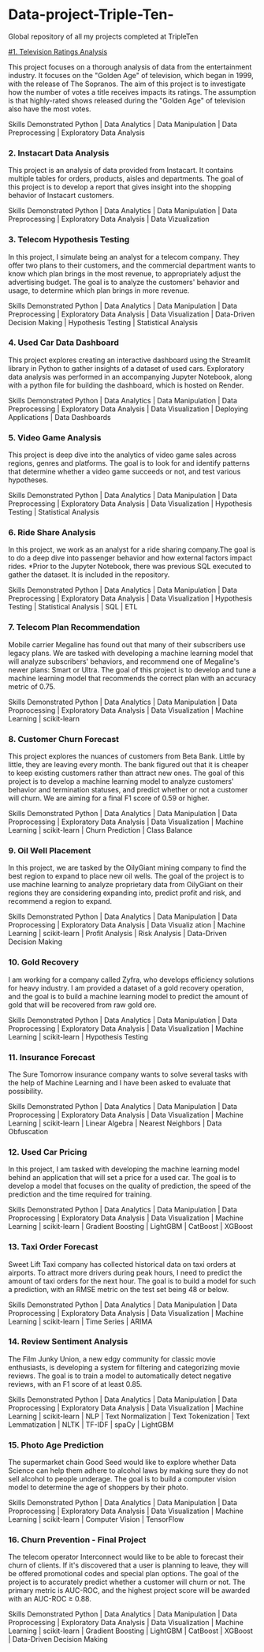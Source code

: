 # Data-project-Triple-Ten-
Global repository of all my projects completed at TripleTen


[#1. Television Ratings Analysis](https://github.com/sangle28/Television-Ratings-Analysis)

This project focuses on a thorough analysis of data from the entertainment industry. It focuses on the "Golden Age" of television, which began in 1999, with the release of The Sopranos. The aim of this project is to investigate how the number of votes a title receives impacts its ratings. The assumption is that highly-rated shows released during the "Golden Age" of television also have the most votes.

Skills Demonstrated
Python | Data Analytics | Data Manipulation | Data Preprocessing | Exploratory Data Analysis

### 2. Instacart Data Analysis
This project is an analysis of data provided from Instacart. It contains multiple tables for orders, products, aisles and departments. The goal of this project is to develop a report that gives insight into the shopping behavior of Instacart customers.

Skills Demonstrated
Python | Data Analytics | Data Manipulation | Data Preprocessing | Exploratory Data Analysis | Data Vizualization

### 3. Telecom Hypothesis Testing
In this project, I simulate being an analyst for a telecom company. They offer two plans to their customers, and the commercial department wants to know which plan brings in the most revenue, to appropriately adjust the advertising budget. The goal is to analyze the customers' behavior and usage, to determine which plan brings in more revenue.

Skills Demonstrated Python | Data Analytics | Data Manipulation | Data Preprocessing | Exploratory Data Analysis | Data Visualization | Data-Driven Decision Making | Hypothesis Testing | Statistical Analysis

### 4. Used Car Data Dashboard
This project explores creating an interactive dashboard using the Streamlit library in Python to gather insights of a dataset of used cars. Exploratory data analysis was performed in an accompanying Jupyter Notebook, along with a python file for building the dashboard, which is hosted on Render.

Skills Demonstrated Python | Data Analytics | Data Manipulation | Data Preprocessing | Exploratory Data Analysis | Data Visualization | Deploying Applications | Data Dashboards

### 5. Video Game Analysis
This project is deep dive into the analytics of video game sales across regions, genres and platforms. The goal is to look for and identify patterns that determine whether a video game succeeds or not, and test various hypotheses.

Skills Demonstrated Python | Data Analytics | Data Manipulation | Data Preprocessing | Exploratory Data Analysis | Data Visualization | Hypothesis Testing | Statistical Analysis

### 6. Ride Share Analysis
In this project, we work as an analyst for a ride sharing company.The goal is to do a deep dive into passenger behavior and how external factors impact rides. *Prior to the Jupyter Notebook, there was previous SQL executed to gather the dataset. It is included in the repository.

Skills Demonstrated Python | Data Analytics | Data Manipulation | Data Preprocessing | Exploratory Data Analysis | Data Visualization | Hypothesis Testing | Statistical Analysis | SQL | ETL

### 7. Telecom Plan Recommendation
Mobile carrier Megaline has found out that many of their subscribers use legacy plans. We are tasked with developing a machine learning model that will analyze subscribers' behaviors, and recommend one of Megaline's newer plans: Smart or Ultra. The goal of this project is to develop and tune a machine learning model that recommends the correct plan with an accuracy metric of 0.75.

Skills Demonstrated Python | Data Analytics | Data Manipulation | Data Proprocessing | Exploratory Data Analysis | Data Visualization | Machine Learning | scikit-learn

### 8. Customer Churn Forecast
This project explores the nuances of customers from Beta Bank. Little by little, they are leaving every month. The bank figured out that it is cheaper to keep existing customers rather than attract new ones. The goal of this project is to develop a machine learning model to analyze customers' behavior and termination statuses, and predict whether or not a customer will churn. We are aiming for a final F1 score of 0.59 or higher.

Skills Demonstrated Python | Data Analytics | Data Manipulation | Data Proprocessing | Exploratory Data Analysis | Data Visualization | Machine Learning | scikit-learn | Churn Prediction | Class Balance

### 9. Oil Well Placement
In this project, we are tasked by the OilyGiant mining company to find the best region to expand to place new oil wells. The goal of the project is to use machine learning to analyze proprietary data from OilyGiant on their regions they are considering expanding into, predict profit and risk, and recommend a region to expand.

Skills Demonstrated Python | Data Analytics | Data Manipulation | Data Proprocessing | Exploratory Data Analysis | Data Visualiz ation | Machine Learning | scikit-learn | Profit Analysis | Risk Analysis | Data-Driven Decision Making

### 10. Gold Recovery
I am working for a company called Zyfra, who develops efficiency solutions for heavy industry. I am provided a dataset of a gold recovery operation, and the goal is to build a machine learning model to predict the amount of gold that will be recovered from raw gold ore.

Skills Demonstrated Python | Data Analytics | Data Manipulation | Data Proprocessing | Exploratory Data Analysis | Data Visualization | Machine Learning | scikit-learn | Hypothesis Testing

### 11. Insurance Forecast
The Sure Tomorrow insurance company wants to solve several tasks with the help of Machine Learning and I have been asked to evaluate that possibility.

Skills Demonstrated Python | Data Analytics | Data Manipulation | Data Proprocessing | Exploratory Data Analysis | Data Visualization | Machine Learning | scikit-learn | Linear Algebra | Nearest Neighbors | Data Obfuscation

### 12. Used Car Pricing
In this project, I am tasked with developing the machine learning model behind an application that will set a price for a used car. The goal is to develop a model that focuses on the quality of prediction, the speed of the prediction and the time required for training.

Skills Demonstrated Python | Data Analytics | Data Manipulation | Data Proprocessing | Exploratory Data Analysis | Data Visualization | Machine Learning | scikit-learn | Gradient Boosting | LightGBM | CatBoost | XGBoost

### 13. Taxi Order Forecast
Sweet Lift Taxi company has collected historical data on taxi orders at airports. To attract more drivers during peak hours, I need to predict the amount of taxi orders for the next hour. The goal is to build a model for such a prediction, with an RMSE metric on the test set being 48 or below.

Skills Demonstrated Python | Data Analytics | Data Manipulation | Data Proprocessing | Exploratory Data Analysis | Data Visualization | Machine Learning | scikit-learn | Time Series | ARIMA

### 14. Review Sentiment Analysis
The Film Junky Union, a new edgy community for classic movie enthusiasts, is developing a system for filtering and categorizing movie reviews. The goal is to train a model to automatically detect negative reviews, with an F1 score of at least 0.85.

Skills Demonstrated Python | Data Analytics | Data Manipulation | Data Proprocessing | Exploratory Data Analysis | Data Visualization | Machine Learning | scikit-learn | NLP | Text Normalization | Text Tokenization | Text Lemmatization | NLTK | TF-IDF | spaCy | LightGBM

### 15. Photo Age Prediction
The supermarket chain Good Seed would like to explore whether Data Science can help them adhere to alcohol laws by making sure they do not sell alcohol to people underage. The goal is to build a computer vision model to determine the age of shoppers by their photo.

Skills Demonstrated Python | Data Analytics | Data Manipulation | Data Proprocessing | Exploratory Data Analysis | Data Visualization | Machine Learning | scikit-learn | Computer Vision | TensorFlow

### 16. Churn Prevention - Final Project
The telecom operator Interconnect would like to be able to forecast their churn of clients. If it's discovered that a user is planning to leave, they will be offered promotional codes and special plan options. The goal of the project is to accurately predict whether a customer will churn or not. The primary metric is AUC-ROC, and the highest project score will be awarded with an AUC-ROC 
≥
 0.88.

Skills Demonstrated Python | Data Analytics | Data Manipulation | Data Proprocessing | Exploratory Data Analysis | Data Visualization | Machine Learning | scikit-learn | Gradient Boosting | LightGBM | CatBoost | XGBoost | Data-Driven Decision Making
